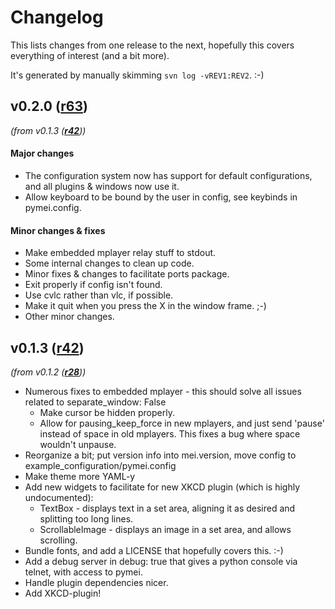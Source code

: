 # Changelog #

This lists changes from one release to the next, hopefully this covers everything of interest (and a bit more).

It's generated by manually skimming `svn log -vREV1:REV2`. :-)

## v0.2.0 ([r63](https://code.google.com/p/pymei/source/detail?r=63)) ##
_(from v0.1.3 (**[r42](https://code.google.com/p/pymei/source/detail?r=42)**))_

#### Major changes ####
  * The configuration system now has support for default configurations, and all plugins & windows now use it.
  * Allow keyboard to be bound by the user in config, see keybinds in pymei.config.

#### Minor changes & fixes ####
  * Make embedded mplayer relay stuff to stdout.
  * Some internal changes to clean up code.
  * Minor fixes & changes to facilitate ports package.
  * Exit properly if config isn't found.
  * Use cvlc rather than vlc, if possible.
  * Make it quit when you press the X in the window frame. ;-)
  * Other minor changes.

## v0.1.3 ([r42](https://code.google.com/p/pymei/source/detail?r=42)) ##
_(from v0.1.2 (**[r28](https://code.google.com/p/pymei/source/detail?r=28)**))_

  * Numerous fixes to embedded mplayer - this should solve all issues related to separate\_window: False
    * Make cursor be hidden properly.
    * Allow for pausing\_keep\_force in new mplayers, and just send 'pause' instead of space in old mplayers. This fixes a bug where space wouldn't unpause.
  * Reorganize a bit; put version info into mei.version, move config to example\_configuration/pymei.config
  * Make theme more YAML-y
  * Add new widgets to facilitate for new XKCD plugin (which is highly undocumented):
    * TextBox - displays text in a set area, aligning it as desired and splitting too long lines.
    * ScrollableImage - displays an image in a set area, and allows scrolling.
  * Bundle fonts, and add a LICENSE that hopefully covers this. :-)
  * Add a debug server in debug: true that gives a python console via telnet, with access to pymei.
  * Handle plugin dependencies nicer.
  * Add XKCD-plugin!

